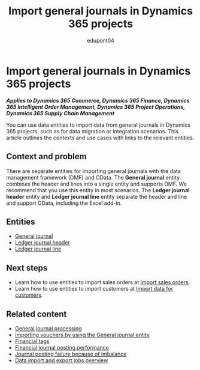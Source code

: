 ﻿---
title: Import general journals in Dynamics 365 projects
description: Learn which data entities can help you migrate data from general journals in Dynamics 365 implementation projects.
ms.date: 02/02/2024
ms.topic: conceptual
author: edupont04
ms.author: epegors
---

# Import general journals in Dynamics 365 projects

***Applies to Dynamics 365 Commerce, Dynamics 365 Finance, Dynamics 365 Intelligent Order Management, Dynamics 365 Project Operations, Dynamics 365 Supply Chain Management***

You can use data entities to import data from general journals in Dynamics 365 projects, such as for data migration or integration scenarios. This article outlines the contexts and use cases with links to the relevant entities.  

## Context and problem

There are separate entities for importing general journals with the data management framework (DMF) and OData. The **General journal** entity combines the header and lines into a single entity and supports DMF. We recommend that you use this entity in most scenarios. The **Ledger journal header** entity and **Ledger journal line** entity separate the header and line and support OData, including the Excel add-in.

## Entities

- [General journal](/dynamics365/fin-ops-core/dev-itpro/data-entities/entity-general-journal?toc=/dynamics365/guidance/toc.json)  
- [Ledger journal header](/dynamics365/fin-ops-core/dev-itpro/data-entities/entity-general-journal-ledgerjournalheader?toc=/dynamics365/guidance/toc.json)  
- [Ledger journal line](/dynamics365/fin-ops-core/dev-itpro/data-entities/entity-general-journal-ledgerjournalline?toc=/dynamics365/guidance/toc.json)  

## Next steps

- Learn how to use entities to import sales orders at [Import sales orders](import-sales-orders.md). 
- Learn how to use entities to import customers at [Import data for customers](import-customers.md).  


## Related content

- [General journal processing](/dynamics365/finance/general-ledger/general-journal-processing?toc=/dynamics365/guidance/toc.json)
- [Importing vouchers by using the General journal entity](/dynamics365/fin-ops-core/fin-ops/data-entities/tips-tricks-import-general-journal-entity?toc=/dynamics365/guidance/toc.json)
- [Financial tags](/dynamics365/finance/general-ledger/financial-tag?toc=/dynamics365/guidance/toc.json)
- [Financial journal posting performance](/dynamics365/finance/general-ledger/posting-performance?toc=/dynamics365/guidance/toc.json)
- [Journal posting failure because of imbalance](/dynamics365/finance/general-ledger/posting-fail-imbalance)
- [Data import and export jobs overview](/dynamics365/fin-ops-core/dev-itpro/data-entities/data-import-export-job?toc=/dynamics365/guidance/toc.json)


<!-- ## Tags

*Industries:* Healthcare, Financial services, Retail, Manufacturing

*Stakeholders:* Functional consultant, Business analyst, Solution architect, Developer, Data migration lead, Integration lead
 -->
